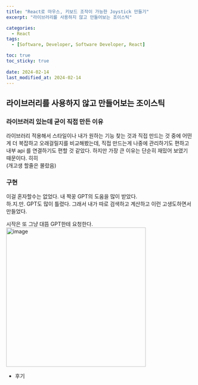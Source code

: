 ```yaml
---
title: "React로 마우스, 키보드 조작이 가능한 Joystick 만들기"
excerpt: "라이브러리를 사용하지 않고 만들어보는 조이스틱"

categories:
  - React
tags:
  - [Software, Developer, Software Developer, React]

toc: true
toc_sticky: true
 
date: 2024-02-14
last_modified_at: 2024-02-14
---
```


## 라이브러리를 사용하지 않고 만들어보는 조이스틱

### 라이브러리 있는데 굳이 직접 만든 이유
라이브러리 적용해서 스타일이나 내가 원하는 기능 찾는 것과 직접 만드는 것 중에 어떤게 더 복잡하고 오래걸릴지를 비교해봤는데, 직접 만드는게 나중에 관리하기도 편하고 내부 api 를 연결하기도 편할 것 같았다. 하지만 가장 큰 이유는 단순히 재밌어 보였기 때문이다. 히히    
(개고생 할줄은 몰랐음)     

### 구현
이걸 혼자할수는 없었다. 내 짝꿍 GPT의 도움을 많이 받았다.    
하.지.만. GPT도 많이 틀렸다. 그래서 내가 따로 검색하고 계산하고 이런 고생도하면서 만들었다.

시작은 또 그냥 대뜸 GPT한테 요청한다.     
<img width="374" alt="image" src="https://github.com/sunmerrr/sunmerrr.github.io/assets/65106740/20c3643a-5272-487f-b329-2a7c8cc55232">

- 후기